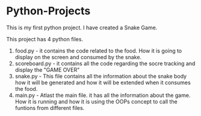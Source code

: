 # Python-Projects

This is my first python project. I have created a Snake Game. 

This project has 4 python files. 

1. food.py - it contains the code related to the food. How it is going to display on the screen and consumed by the snake.
2. scoreboard.py - it contains all the code regarding the socre tracking and display the "GAME OVER"
3. snake.py - This file contains all the information about the snake body how it will be generated and how it will be extended when it consumes the food.
4. main.py - Atlast the main file. it has all the information about the game. How it is running and how it is using the OOPs concept to call the funtions from different files.
